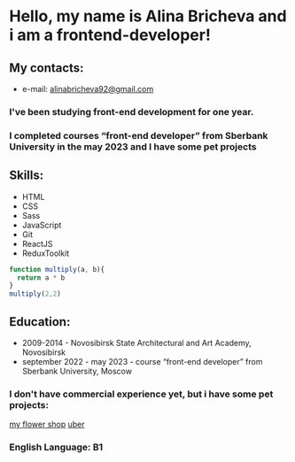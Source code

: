 # Hello, my name is Alina Bricheva and i am a frontend-developer!
## My contacts: 
* e-mail: alinabricheva92@gmail.com

### I've been studying front-end development for one year. 
### I completed courses “front-end developer” from Sberbank University in the may 2023 and I have some pet projects

## Skills: 
* HTML
* CSS
* Sass 
* JavaScript
* Git
* ReactJS
* ReduxToolkit

``` javascript
function multiply(a, b){
  return a * b
}
multiply(2,2)
```
## Education: 
* 2009-2014 - Novosibirsk State Architectural and Art Academy, Novosibirsk
* september 2022 - may 2023 - course “front-end developer” from Sberbank University, Moscow

### I don't have commercial experience yet, but i have some pet projects:
[my flower shop](https://flora-shop-by-brichevaa.netlify.app/)
[uber](https://brichevaa.github.io/uber/)

### English Language: B1
